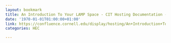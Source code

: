 ```yaml
---
layout: bookmark
title: An Introduction To Your LAMP Space - CIT Hosting Documentation - Confluence
date: '1970-01-01T01:00:00+01:00'
link: https://confluence.cornell.edu/display/hosting/An+Introduction+To+Your+LAMP+Space
categories: HEC

---
```

